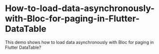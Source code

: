 # How-to-load-data-asynchronously-with-Bloc-for-paging-in-Flutter-DataTable
This demo shows how to load data asynchronously with Bloc for paging in Flutter DataTable?
